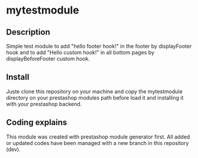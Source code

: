 # mytestmodule

## Description
Simple test module to add "hello footer hook!" in the footer by displayFooter hook and to add "Hello custom hook!" in all bottom pages by displayBeforeFooter custom hook.

## Install
Juste clone this repository on your machine and copy the mytestmodule directory on your prestashop modules path before load it and installing it with your prestashop backend.

## Coding explains
This module was created with prestashop module generator first. All added or updated codes have been managed with a new branch in this repository (dev). 